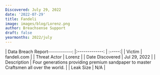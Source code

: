 ```yaml
---
Discovered: July 29, 2022
date: '2022-07-29'
title: Fandeli
image: images/blog/Lorenz.png
author: Breachsense Support
draft: false
yearmonths: 2022/july
---
```


| Data Breach Report------------:     |:-------------:    | :-----:|
| Victim      | fandeli.com      | 
| Threat Actor      | Lorenz      | 
| Date Discovered      | Jul 29, 2022      | 
| Description      | Four generations providing premium sandpaper to master Craftsmen all over the world.      | 
| Leak Size      | N/A      | 

